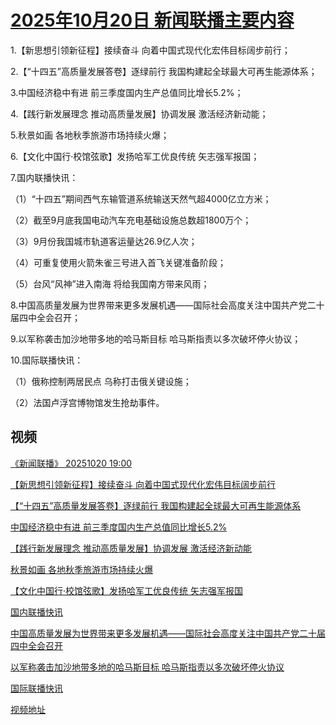 # [2025年10月20日 新闻联播主要内容](https://tv.cctv.com/lm/xwlb/day/20251020.shtml)

1.【新思想引领新征程】接续奋斗 向着中国式现代化宏伟目标阔步前行；

2.【“十四五”高质量发展答卷】逐绿前行 我国构建起全球最大可再生能源体系；

3.中国经济稳中有进 前三季度国内生产总值同比增长5.2%；

4.【践行新发展理念 推动高质量发展】协调发展 激活经济新动能；

5.秋景如画 各地秋季旅游市场持续火爆；

6.【文化中国行·校馆弦歌】发扬哈军工优良传统 矢志强军报国；

7.国内联播快讯：

（1）“十四五”期间西气东输管道系统输送天然气超4000亿立方米；

（2）截至9月底我国电动汽车充电基础设施总数超1800万个；

（3）9月份我国城市轨道客运量达26.9亿人次；

（4）可重复使用火箭朱雀三号进入首飞关键准备阶段；

（5）台风“风神”进入南海 将给我国南方带来风雨；

8.中国高质量发展为世界带来更多发展机遇——国际社会高度关注中国共产党二十届四中全会召开；

9.以军称袭击加沙地带多地的哈马斯目标 哈马斯指责以多次破坏停火协议；

10.国际联播快讯：

（1）俄称控制两居民点 乌称打击俄关键设施；

（2）法国卢浮宫博物馆发生抢劫事件。

## 视频

[《新闻联播》 20251020 19:00](https://tv.cctv.com/2025/10/20/VIDE1lChopHhA8S0eQrJj0wT251020.shtml)

[【新思想引领新征程】接续奋斗 向着中国式现代化宏伟目标阔步前行](https://tv.cctv.com/2025/10/20/VIDELYOW9tGGCZJEZ0CrS9Yy251020.shtml)

[【“十四五”高质量发展答卷】逐绿前行 我国构建起全球最大可再生能源体系](https://tv.cctv.com/2025/10/20/VIDELsqHM3wECaU3qZvF3889251020.shtml)

[中国经济稳中有进 前三季度国内生产总值同比增长5.2%](https://tv.cctv.com/2025/10/20/VIDEjZBCaIKJGJiV26H6XCKH251020.shtml)

[【践行新发展理念 推动高质量发展】协调发展 激活经济新动能](https://tv.cctv.com/2025/10/20/VIDE5iWUtTEOU6ICFE2otxsh251020.shtml)

[秋景如画 各地秋季旅游市场持续火爆](https://tv.cctv.com/2025/10/20/VIDENcwHAvgehIOPKK6zIUMy251020.shtml)

[【文化中国行·校馆弦歌】发扬哈军工优良传统 矢志强军报国](https://tv.cctv.com/2025/10/20/VIDErjoNUGK5B4CFemL0c07d251020.shtml)

[国内联播快讯](https://tv.cctv.com/2025/10/20/VIDEI9soQeHktvYaaIJarGtk251020.shtml)

[中国高质量发展为世界带来更多发展机遇——国际社会高度关注中国共产党二十届四中全会召开](https://tv.cctv.com/2025/10/20/VIDEhm1Tfh9WVvdfCw5VJxOc251020.shtml)

[以军称袭击加沙地带多地的哈马斯目标 哈马斯指责以多次破坏停火协议](https://tv.cctv.com/2025/10/20/VIDElNkXmumevX6OnlX5bKRY251020.shtml)

[国际联播快讯](https://tv.cctv.com/2025/10/20/VIDEDhQnZ85R0g6ZyGYCFyOb251020.shtml)

[视频地址](https://tv.cctv.com/lm/xwlb/day/20251020.shtml) 

